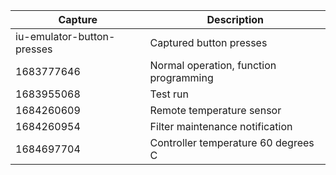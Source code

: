 | Capture | Description |
| --- | --- |
| iu-emulator-button-presses | Captured button presses |
| 1683777646 | Normal operation, function programming |
| 1683955068 | Test run |
| 1684260609 | Remote temperature sensor |
| 1684260954 | Filter maintenance notification |
| 1684697704 | Controller temperature 60 degrees C |
